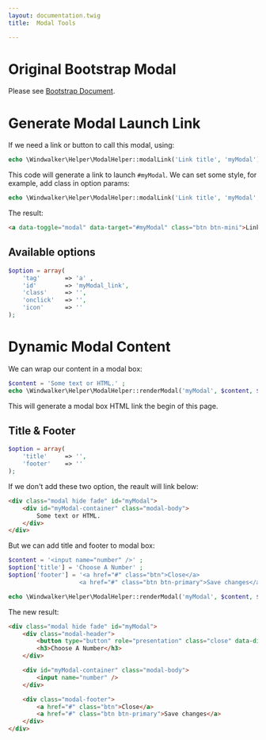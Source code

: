 ```yaml
---
layout: documentation.twig
title:  Modal Tools

---
```


# Original Bootstrap Modal

Please see [Bootstrap Document](http://getbootstrap.com/2.3.2/javascript.html#modals).

# Generate Modal Launch Link

If we need a link or button to call this modal, using:

``` php
echo \Windwalker\Helper\ModalHelper::modalLink('Link title', 'myModal');
```

This code will generate a link to launch `#myModal`. We can set some style, for example, add class in option params:

``` php
echo \Windwalker\Helper\ModalHelper::modalLink('Link title', 'myModal', array('class' => 'btn btn-mini'));
```

The result:

``` html
<a data-toggle="modal" data-target="#myModal" class="btn btn-mini">Link Title</a>
```

## Available options

``` php
$option = array(
    'tag'       => 'a' ,
    'id'        => 'myModal_link',
    'class'     => '',
    'onclick'   => '',
    'icon'      => ''
);
```

# Dynamic Modal Content

We can wrap our content in a modal box:

``` php
$content = 'Some text or HTML.' ;
echo \Windwalker\Helper\ModalHelper::renderModal('myModal', $content, $option);
```

This will generate a modal box HTML link the begin of this page.

## Title & Footer

``` php
$option = array(
    'title'     => '',
    'footer'    => ''
);
```

If we don't add these two option, the reault will link below:

``` html
<div class="modal hide fade" id="myModal">
    <div id="myModal-container" class="modal-body">
        Some text or HTML.
    </div>
</div>
```

But we can add title and footer to modal box:

``` php
$content = '<input name="number" />' ;
$option['title'] = 'Choose A Number' ;
$option['footer'] = '<a href="#" class="btn">Close</a>
                    <a href="#" class="btn btn-primary">Save changes</a>' ;

echo \Windwalker\Helper\ModalHelper::renderModal('myModal', $content, $option);
```

The new result:

``` html
<div class="modal hide fade" id="myModal">
    <div class="modal-header">
        <button type="button" role="presentation" class="close" data-dismiss="modal">x</button>
        <h3>Choose A Number</h3>
    </div>

    <div id="myModal-container" class="modal-body">
        <input name="number" />
    </div>

    <div class="modal-footer">
        <a href="#" class="btn">Close</a>
        <a href="#" class="btn btn-primary">Save changes</a>
    </div>
</div>
```

